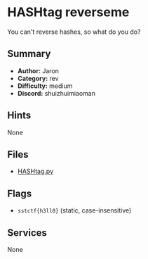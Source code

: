 # HASHtag reverseme
You can't reverse hashes, so what do you do?


## Summary
- **Author:** Jaron
- **Category:** rev
- **Difficulty:** medium
- **Discord:** shuizhuimiaoman

## Hints
None

## Files
- [HASHtag.py](<dist/HASHtag.py>)

## Flags
- `sstctf{h3ll0}` (static, case-insensitive)

## Services
None
